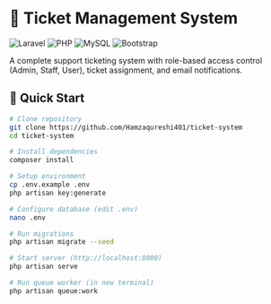 # 🎫 Ticket Management System

![Laravel](https://img.shields.io/badge/Laravel-12.x-red.svg)
![PHP](https://img.shields.io/badge/PHP-8.1+-blue.svg)
![MySQL](https://img.shields.io/badge/MySQL-5.7+-blue.svg)
![Bootstrap](https://img.shields.io/badge/Bootstrap-5.x-purple.svg)

A complete support ticketing system with role-based access control (Admin, Staff, User), ticket assignment, and email notifications.

## 🚀 Quick Start

```bash
# Clone repository
git clone https://github.com/Hamzaqureshi401/ticket-system
cd ticket-system

# Install dependencies
composer install

# Setup environment
cp .env.example .env
php artisan key:generate

# Configure database (edit .env)
nano .env

# Run migrations
php artisan migrate --seed

# Start server (http://localhost:8000)
php artisan serve

# Run queue worker (in new terminal)
php artisan queue:work